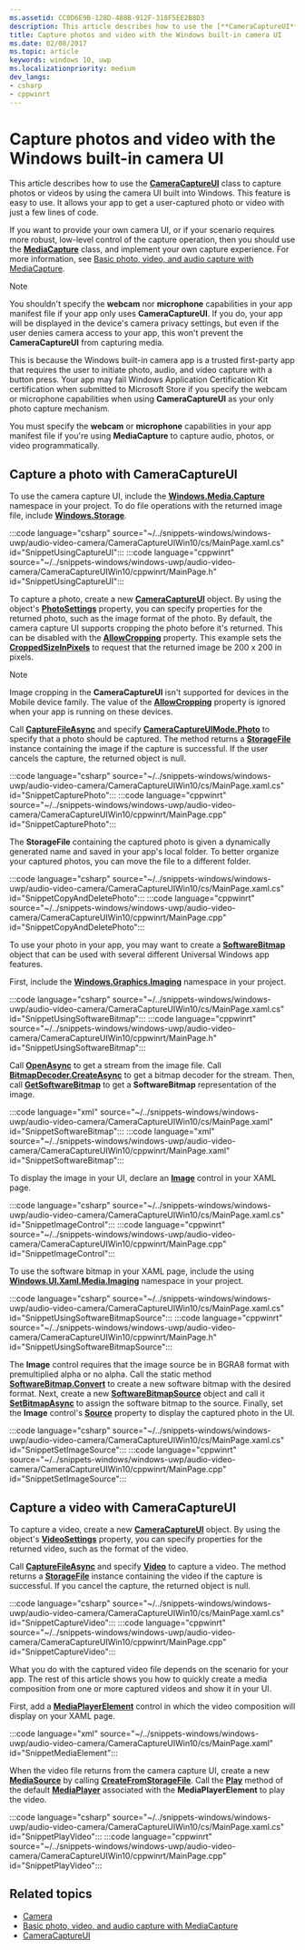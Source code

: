 ```yaml
---
ms.assetid: CC0D6E9B-128D-488B-912F-318F5EE2B8D3
description: This article describes how to use the [**CameraCaptureUI**](/uwp/api/windows.media.capture.cameracaptureui) class to capture photos or videos by using the camera UI built into Windows.
title: Capture photos and video with the Windows built-in camera UI
ms.date: 02/08/2017
ms.topic: article
keywords: windows 10, uwp
ms.localizationpriority: medium
dev_langs: 
- csharp
- cppwinrt
---
```


# Capture photos and video with the Windows built-in camera UI

This article describes how to use the [**CameraCaptureUI**](/uwp/api/windows.media.capture.cameracaptureui) class to capture photos or videos by using the camera UI built into Windows. This feature is easy to use. It allows your app to get a user-captured photo or video with just a few lines of code.

If you want to provide your own camera UI, or if your scenario requires more robust, low-level control of the capture operation, then you should use the [**MediaCapture**](/uwp/api/Windows.Media.Capture.MediaCapture) class, and implement your own capture experience. For more information, see [Basic photo, video, and audio capture with MediaCapture](basic-photo-video-and-audio-capture-with-MediaCapture.md).

> [!NOTE]
> You shouldn't specify the **webcam** nor **microphone** capabilities in your app manifest file if your app only uses **CameraCaptureUI**. If you do, your app will be displayed in the device's camera privacy settings, but even if the user denies camera access to your app, this won't prevent the **CameraCaptureUI** from capturing media. <p>This is because the Windows built-in camera app is a trusted first-party app that requires the user to initiate photo, audio, and video capture with a button press. Your app may fail Windows Application Certification Kit certification when submitted to Microsoft Store if you specify the webcam or microphone capabilities when using **CameraCaptureUI** as your only photo capture mechanism.<p>
You must specify the **webcam** or **microphone** capabilities in your app manifest file if you're using **MediaCapture** to capture audio, photos, or video programmatically.

## Capture a photo with CameraCaptureUI

To use the camera capture UI, include the [**Windows.Media.Capture**](/uwp/api/Windows.Media.Capture) namespace in your project. To do file operations with the returned image file, include [**Windows.Storage**](/uwp/api/Windows.Storage).

:::code language="csharp" source="~/../snippets-windows/windows-uwp/audio-video-camera/CameraCaptureUIWin10/cs/MainPage.xaml.cs" id="SnippetUsingCaptureUI":::
:::code language="cppwinrt" source="~/../snippets-windows/windows-uwp/audio-video-camera/CameraCaptureUIWin10/cppwinrt/MainPage.h" id="SnippetUsingCaptureUI":::

To capture a photo, create a new [**CameraCaptureUI**](/uwp/api/Windows.Media.Capture.CameraCaptureUI) object. By using the object's [**PhotoSettings**](/uwp/api/windows.media.capture.cameracaptureui.photosettings) property, you can specify properties for the returned photo, such as the image format of the photo. By default, the camera capture UI supports cropping the photo before it's returned. This can be disabled with the [**AllowCropping**](/uwp/api/windows.media.capture.cameracaptureuiphotocapturesettings.allowcropping) property. This example sets the [**CroppedSizeInPixels**](/uwp/api/windows.media.capture.cameracaptureuiphotocapturesettings.croppedsizeinpixels) to request that the returned image be 200 x 200 in pixels.

> [!NOTE]
> Image cropping in the **CameraCaptureUI** isn't supported for devices in the Mobile device family. The value of the [**AllowCropping**](/uwp/api/windows.media.capture.cameracaptureuiphotocapturesettings.allowcropping) property is ignored when your app is running on these devices.

Call [**CaptureFileAsync**](/uwp/api/windows.media.capture.cameracaptureui.capturefileasync) and specify [**CameraCaptureUIMode.Photo**](/uwp/api/Windows.Media.Capture.CameraCaptureUIMode) to specify that a photo should be captured. The method returns a [**StorageFile**](/uwp/api/Windows.Storage.StorageFile) instance containing the image if the capture is successful. If the user cancels the capture, the returned object is null.

:::code language="csharp" source="~/../snippets-windows/windows-uwp/audio-video-camera/CameraCaptureUIWin10/cs/MainPage.xaml.cs" id="SnippetCapturePhoto":::
:::code language="cppwinrt" source="~/../snippets-windows/windows-uwp/audio-video-camera/CameraCaptureUIWin10/cppwinrt/MainPage.cpp" id="SnippetCapturePhoto":::

The **StorageFile** containing the captured photo is given a dynamically generated name and saved in your app's local folder. To better organize your captured photos, you can move the file to a different folder.

:::code language="csharp" source="~/../snippets-windows/windows-uwp/audio-video-camera/CameraCaptureUIWin10/cs/MainPage.xaml.cs" id="SnippetCopyAndDeletePhoto":::
:::code language="cppwinrt" source="~/../snippets-windows/windows-uwp/audio-video-camera/CameraCaptureUIWin10/cppwinrt/MainPage.cpp" id="SnippetCopyAndDeletePhoto":::

To use your photo in your app, you may want to create a [**SoftwareBitmap**](/uwp/api/Windows.Graphics.Imaging.SoftwareBitmap) object that can be used with several different Universal Windows app features.

First, include the [**Windows.Graphics.Imaging**](/uwp/api/Windows.Graphics.Imaging) namespace in your project.

:::code language="csharp" source="~/../snippets-windows/windows-uwp/audio-video-camera/CameraCaptureUIWin10/cs/MainPage.xaml.cs" id="SnippetUsingSoftwareBitmap":::
:::code language="cppwinrt" source="~/../snippets-windows/windows-uwp/audio-video-camera/CameraCaptureUIWin10/cppwinrt/MainPage.h" id="SnippetUsingSoftwareBitmap":::

Call [**OpenAsync**](/uwp/api/windows.storage.istoragefile.openasync) to get a stream from the image file. Call [**BitmapDecoder.CreateAsync**](/uwp/api/windows.graphics.imaging.bitmapdecoder.createasync) to get a bitmap decoder for the stream. Then, call [**GetSoftwareBitmap**](/uwp/api/windows.graphics.imaging.bitmapdecoder.getsoftwarebitmapasync) to get a **SoftwareBitmap** representation of the image.

:::code language="xml" source="~/../snippets-windows/windows-uwp/audio-video-camera/CameraCaptureUIWin10/cs/MainPage.xaml" id="SnippetSoftwareBitmap":::
:::code language="xml" source="~/../snippets-windows/windows-uwp/audio-video-camera/CameraCaptureUIWin10/cppwinrt/MainPage.xaml" id="SnippetSoftwareBitmap":::

To display the image in your UI, declare an [**Image**](/uwp/api/Windows.UI.Xaml.Controls.Image) control in your XAML page.

:::code language="csharp" source="~/../snippets-windows/windows-uwp/audio-video-camera/CameraCaptureUIWin10/cs/MainPage.xaml.cs" id="SnippetImageControl":::
:::code language="cppwinrt" source="~/../snippets-windows/windows-uwp/audio-video-camera/CameraCaptureUIWin10/cppwinrt/MainPage.cpp" id="SnippetImageControl":::

To use the software bitmap in your XAML page, include the using [**Windows.UI.Xaml.Media.Imaging**](/uwp/api/Windows.UI.Xaml.Media.Imaging) namespace in your project.

:::code language="csharp" source="~/../snippets-windows/windows-uwp/audio-video-camera/CameraCaptureUIWin10/cs/MainPage.xaml.cs" id="SnippetUsingSoftwareBitmapSource":::
:::code language="cppwinrt" source="~/../snippets-windows/windows-uwp/audio-video-camera/CameraCaptureUIWin10/cppwinrt/MainPage.h" id="SnippetUsingSoftwareBitmapSource":::

The **Image** control requires that the image source be in BGRA8 format with premultiplied alpha or no alpha. Call the static method [**SoftwareBitmap.Convert**](/uwp/api/windows.graphics.imaging.softwarebitmap.convert) to create a new software bitmap with the desired format. Next, create a new [**SoftwareBitmapSource**](/uwp/api/Windows.UI.Xaml.Media.Imaging.SoftwareBitmapSource) object and call it [**SetBitmapAsync**](/uwp/api/windows.ui.xaml.media.imaging.softwarebitmapsource.setbitmapasync) to assign the software bitmap to the source. Finally, set the **Image** control's [**Source**](/uwp/api/windows.ui.xaml.controls.image.source) property to display the captured photo in the UI.

:::code language="csharp" source="~/../snippets-windows/windows-uwp/audio-video-camera/CameraCaptureUIWin10/cs/MainPage.xaml.cs" id="SnippetSetImageSource":::
:::code language="cppwinrt" source="~/../snippets-windows/windows-uwp/audio-video-camera/CameraCaptureUIWin10/cppwinrt/MainPage.cpp" id="SnippetSetImageSource":::

## Capture a video with CameraCaptureUI

To capture a video, create a new [**CameraCaptureUI**](/uwp/api/Windows.Media.Capture.CameraCaptureUI) object. By using the object's [**VideoSettings**](/uwp/api/windows.media.capture.cameracaptureui.videosettings) property, you can specify properties for the returned video, such as the format of the video.

Call [**CaptureFileAsync**](/uwp/api/windows.media.capture.cameracaptureui.capturefileasync) and specify [**Video**](/uwp/api/windows.media.capture.cameracaptureui.videosettings) to capture a video. The method returns a [**StorageFile**](/uwp/api/Windows.Storage.StorageFile) instance containing the video if the capture is successful. If you cancel the capture, the returned object is null.

:::code language="csharp" source="~/../snippets-windows/windows-uwp/audio-video-camera/CameraCaptureUIWin10/cs/MainPage.xaml.cs" id="SnippetCaptureVideo":::
:::code language="cppwinrt" source="~/../snippets-windows/windows-uwp/audio-video-camera/CameraCaptureUIWin10/cppwinrt/MainPage.cpp" id="SnippetCaptureVideo":::

What you do with the captured video file depends on the scenario for your app. The rest of this article shows you how to quickly create a media composition from one or more captured videos and show it in your UI.

First, add a [**MediaPlayerElement**](/uwp/api/Windows.UI.Xaml.Controls.MediaPlayerElement) control in which the video composition will display on your XAML page.

:::code language="xml" source="~/../snippets-windows/windows-uwp/audio-video-camera/CameraCaptureUIWin10/cs/MainPage.xaml" id="SnippetMediaElement":::

When the video file returns from the camera capture UI, create a new [**MediaSource**](/uwp/api/windows.media.core.mediasource) by calling **[CreateFromStorageFile](/uwp/api/windows.media.core.mediasource.createfromstoragefile)**. Call the **[Play](/uwp/api/windows.media.playback.mediaplayer.Play)** method of the default **[MediaPlayer](/uwp/api/windows.media.playback.mediaplayer)** associated with the **MediaPlayerElement** to play the video.

:::code language="csharp" source="~/../snippets-windows/windows-uwp/audio-video-camera/CameraCaptureUIWin10/cs/MainPage.xaml.cs" id="SnippetPlayVideo":::
:::code language="cppwinrt" source="~/../snippets-windows/windows-uwp/audio-video-camera/CameraCaptureUIWin10/cppwinrt/MainPage.cpp" id="SnippetPlayVideo":::

## Related topics

* [Camera](camera.md)
* [Basic photo, video, and audio capture with MediaCapture](basic-photo-video-and-audio-capture-with-MediaCapture.md)
* [CameraCaptureUI](/uwp/api/Windows.Media.Capture.CameraCaptureUI)
